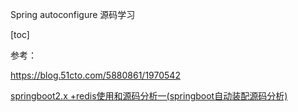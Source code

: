 Spring autoconfigure 源码学习

[toc]





参考：

https://blog.51cto.com/5880861/1970542

[springboot2.x +redis使用和源码分析一(springboot自动装配源码分析)](https://www.geek-share.com/detail/2789738337.html)



